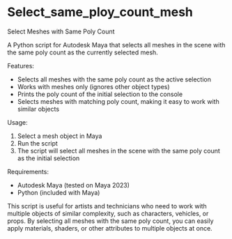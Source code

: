 # Select_same_ploy_count_mesh
 Select Meshes with Same Poly Count

A Python script for Autodesk Maya that selects all meshes in the scene with the same poly count as the currently selected mesh.

Features:

- Selects all meshes with the same poly count as the active selection
- Works with meshes only (ignores other object types)
- Prints the poly count of the initial selection to the console
- Selects meshes with matching poly count, making it easy to work with similar objects

Usage:

1. Select a mesh object in Maya
2. Run the script
3. The script will select all meshes in the scene with the same poly count as the initial selection

Requirements:

- Autodesk Maya (tested on Maya 2023)
- Python (included with Maya)


This script is useful for artists and technicians who need to work with multiple objects of similar complexity, such as characters, vehicles, or props. By selecting all meshes with the same poly count, you can easily apply materials, shaders, or other attributes to multiple objects at once.